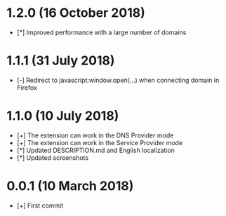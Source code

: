# 1.2.0 (16 October 2018)

* [*] Improved performance with a large number of domains

# 1.1.1 (31 July 2018)

* [-] Redirect to javascript:window.open(...) when connecting domain in Firefox

# 1.1.0 (10 July 2018)

* [+] The extension can work in the DNS Provider mode
* [+] The extension can work in the Service Provider mode
* [*] Updated DESCRIPTION.md and English localization
* [*] Updated screenshots

# 0.0.1 (10 March 2018)

* [+] First commit
